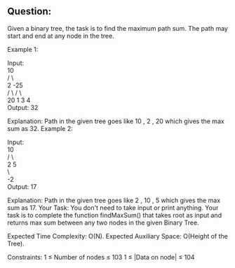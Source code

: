 ## Question:  

Given a binary tree, the task is to find the maximum path sum. The path may start and end at any node in the tree.

Example 1:

Input:   
     10  
    /  \  
   2   -25  
  / \  /  \  
 20 1  3  4  
Output: 32  

Explanation: Path in the given tree goes
like 10 , 2 , 20 which gives the max
sum as 32.
Example 2:

Input:  
     10  
   /    \  
  2      5  
          \  
          -2  
Output: 17  

Explanation: Path in the given tree goes
like 2 , 10 , 5 which gives the max sum
as 17.
Your Task:
You don't need to take input or print anything. Your task is to complete the function findMaxSum() that takes root as input and returns max sum between any two nodes in the given Binary Tree.

Expected Time Complexity: O(N).
Expected Auxiliary Space: O(Height of the Tree).

Constraints:
1 ≤ Number of nodes ≤ 103
1 ≤ |Data on node| ≤ 104
